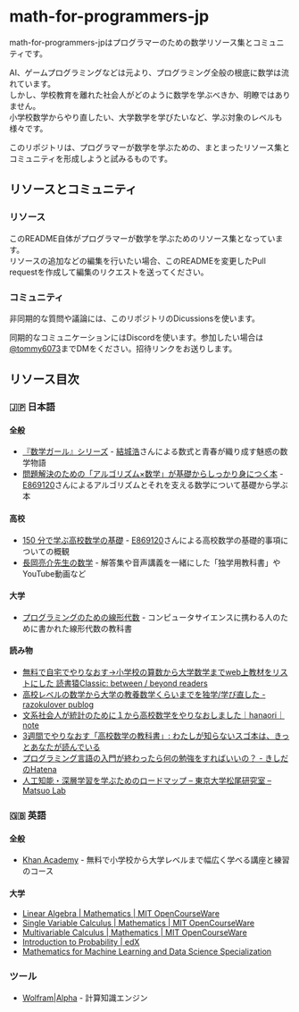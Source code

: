 # math-for-programmers-jp

math-for-programmers-jpはプログラマーのための数学リソース集とコミュニティです。

AI、ゲームプログラミングなどは元より、プログラミング全般の根底に数学は流れています。  
しかし、学校教育を離れた社会人がどのように数学を学ぶべきか、明瞭ではありません。  
小学校数学からやり直したい、大学数学を学びたいなど、学ぶ対象のレベルも様々です。

このリポジトリは、プログラマーが数学を学ぶための、まとまったリソース集とコミュニティを形成しようと試みるものです。

## リソースとコミュニティ

### リソース

このREADME自体がプログラマーが数学を学ぶためのリソース集となっています。  
リソースの追加などの編集を行いたい場合、このREADMEを変更したPull requestを作成して編集のリクエストを送ってください。

### コミュニティ

非同期的な質問や議論には、このリポジトリのDicussionsを使います。

同期的なコミュニケーションにはDiscordを使います。参加したい場合は[@tommy6073](https://twitter.com/tommy6073)までDMをください。招待リンクをお送りします。

## リソース目次

### 🇯🇵 日本語

#### 全般

- [『数学ガール』シリーズ](https://www.hyuki.com/girl/) - [結城浩](https://twitter.com/hyuki)さんによる数式と青春が織り成す魅惑の数学物語
- [問題解決のための「アルゴリズム×数学」が基礎からしっかり身につく本](https://gihyo.jp/book/2022/978-4-297-12521-9) - [E869120](https://twitter.com/e869120)さんによるアルゴリズムとそれを支える数学について基礎から学ぶ本

#### 高校

- [150 分で学ぶ高校数学の基礎](https://speakerdeck.com/e869120/150-fen-dexue-bugao-xiao-shu-xue-noji-chu) - [E869120](https://twitter.com/e869120)さんによる高校数学の基礎的事項についての概観
- [長岡亮介先生の数学](https://www.obunsha.co.jp/service/nagaoka/other.html) - 解答集や音声講義を一緒にした「独学用教科書」やYouTube動画など

#### 大学

- [プログラミングのための線形代数](https://www.ohmsha.co.jp/book/9784274065781/) - コンピュータサイエンスに携わる人のために書かれた線形代数の教科書

#### 読み物

- [無料で自宅でやりなおす→小学校の算数から大学数学までweb上教材をリストにした 読書猿Classic: between / beyond readers](https://readingmonkey.blog.fc2.com/blog-entry-627.html)
- [高校レベルの数学から大学の教養数学くらいまでを独学/学び直した - razokulover publog](https://razokulover.hateblo.jp/entry/2020/03/07/172956)
- [文系社会人が統計のために１から高校数学をやりなおしました｜hanaori｜note](https://note.com/hanaori/n/n46779acb568e)
- [3週間でやりなおす「高校数学の教科書」: わたしが知らないスゴ本は、きっとあなたが読んでいる](https://dain.cocolog-nifty.com/myblog/2011/06/3-a7b8.html)
- [プログラミング言語の入門が終わったら何の勉強をすればいいの？ - きしだのHatena](https://nowokay.hatenablog.com/entry/2022/11/27/195003)
- [人工知能・深層学習を学ぶためのロードマップ – 東京大学松尾研究室 – Matsuo Lab](https://weblab.t.u-tokyo.ac.jp/%E4%BA%BA%E5%B7%A5%E7%9F%A5%E8%83%BD%E3%83%BB%E6%B7%B1%E5%B1%A4%E5%AD%A6%E7%BF%92%E3%82%92%E5%AD%A6%E3%81%B6%E3%81%9F%E3%82%81%E3%81%AE%E3%83%AD%E3%83%BC%E3%83%89%E3%83%9E%E3%83%83%E3%83%97/)

### 🇬🇧 英語

#### 全般

- [Khan Academy](https://www.khanacademy.org/) - 無料で小学校から大学レベルまで幅広く学べる講座と練習のコース

#### 大学

- [Linear Algebra | Mathematics | MIT OpenCourseWare](https://ocw.mit.edu/courses/18-06sc-linear-algebra-fall-2011/)
- [Single Variable Calculus | Mathematics | MIT OpenCourseWare](https://ocw.mit.edu/courses/18-01sc-single-variable-calculus-fall-2010/)
- [Multivariable Calculus | Mathematics | MIT OpenCourseWare](https://ocw.mit.edu/courses/18-02sc-multivariable-calculus-fall-2010/)
- [Introduction to Probability | edX](https://www.edx.org/course/introduction-to-probability)
- [Mathematics for Machine Learning and Data Science Specialization](https://www.deeplearning.ai/courses/mathematics-for-machine-learning-and-data-science-specialization/)

### ツール

- [Wolfram|Alpha](https://www.wolframalpha.com/) - 計算知識エンジン
